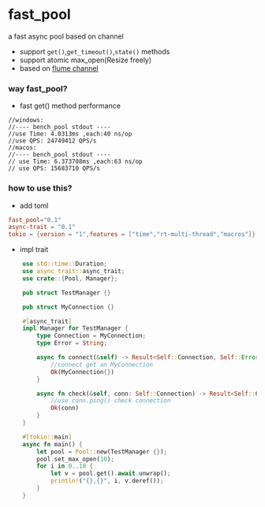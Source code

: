 # fast_pool
a fast async pool based on channel
* support `get()`,`get_timeout()`,`state()` methods
* support atomic max_open(Resize freely)
* based on [flume channel](https://crates.io/crates/flume)

### way fast_pool?

* fast get() method performance
```log
//windows:
//---- bench_pool stdout ----
//use Time: 4.0313ms ,each:40 ns/op
//use QPS: 24749412 QPS/s
//macos:
//---- bench_pool stdout ----
// use Time: 6.373708ms ,each:63 ns/op
// use QPS: 15683710 QPS/s
```


### how to use this?

* add toml
```toml
fast_pool="0.1"
async-trait = "0.1"
tokio = {version = "1",features = ["time","rt-multi-thread","macros"]}
```
* impl trait
```rust
    use std::time::Duration;
    use async_trait::async_trait;
    use crate::{Pool, Manager};

    pub struct TestManager {}

    pub struct MyConnection {}

    #[async_trait]
    impl Manager for TestManager {
        type Connection = MyConnection;
        type Error = String;

        async fn connect(&self) -> Result<Self::Connection, Self::Error> {
            //connect get an MyConnection
            Ok(MyConnection{})
        }

        async fn check(&self, conn: Self::Connection) -> Result<Self::Connection, Self::Error> {
            //use conn.ping() check connection
            Ok(conn)
        }
    }

    #[tokio::main]
    async fn main() {
        let pool = Pool::new(TestManager {});
        pool.set_max_open(10);
        for i in 0..10 {
            let v = pool.get().await.unwrap();
            println!("{},{}", i, v.deref());
        }
    }

```